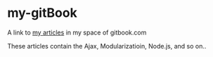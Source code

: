 # my-gitBook
A link to [my articles][id] in my space of gitbook.com

These articles contain the Ajax, Modularizatioin, Node.js, and so on.. 

[id]: https://www.gitbook.com/@rick-liyue-huang



